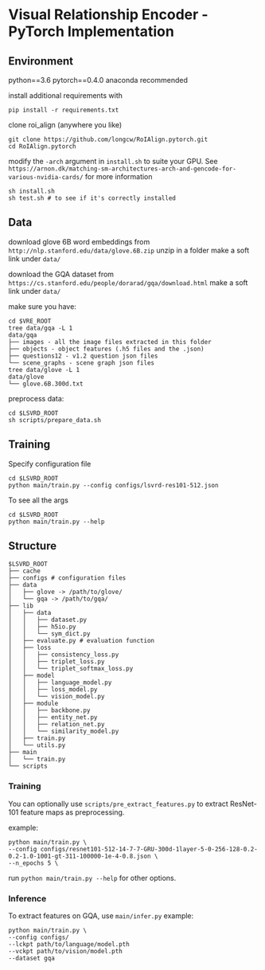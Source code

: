 # Visual Relationship Encoder - PyTorch Implementation

## Environment

python==3.6 pytorch==0.4.0
anaconda recommended

install additional requirements with
```
pip install -r requirements.txt
```

clone roi_align (anywhere you like) 
```
git clone https://github.com/longcw/RoIAlign.pytorch.git
cd RoIAlign.pytorch
```
modify the `-arch` argument in `install.sh` to suite your GPU.
See `https://arnon.dk/matching-sm-architectures-arch-and-gencode-for-various-nvidia-cards/` for more information
```
sh install.sh
sh test.sh # to see if it's correctly installed
```

## Data

download glove 6B word embeddings from `http://nlp.stanford.edu/data/glove.6B.zip`
unzip in a folder
make a soft link under `data/`

download the GQA dataset from `https://cs.stanford.edu/people/dorarad/gqa/download.html`
make a soft link under `data/`

make sure you have:
```
cd $VRE_ROOT
tree data/gqa -L 1
data/gqa
├── images - all the image files extracted in this folder
├── objects - object features (.h5 files and the .json)
├── questions12 - v1.2 question json files
└── scene_graphs - scene graph json files
tree data/glove -L 1
data/glove
└── glove.6B.300d.txt
```

preprocess data:
```
cd $LSVRD_ROOT
sh scripts/prepare_data.sh
```

## Training
Specify configuration file 
```
cd $LSVRD_ROOT
python main/train.py --config configs/lsvrd-res101-512.json
```
To see all the args
```
cd $LSVRD_ROOT
python main/train.py --help
```

## Structure
```
$LSVRD_ROOT
├── cache
├── configs # configuration files
├── data
│   ├── glove -> /path/to/glove/
│   └── gqa -> /path/to/gqa/
├── lib
│   ├── data
│   │   ├── dataset.py
│   │   ├── h5io.py
│   │   └── sym_dict.py
│   ├── evaluate.py # evaluation function
│   ├── loss
│   │   ├── consistency_loss.py
│   │   ├── triplet_loss.py
│   │   └── triplet_softmax_loss.py
│   ├── model
│   │   ├── language_model.py
│   │   ├── loss_model.py
│   │   └── vision_model.py
│   ├── module
│   │   ├── backbone.py
│   │   ├── entity_net.py
│   │   ├── relation_net.py
│   │   └── similarity_model.py
│   ├── train.py
│   └── utils.py
├── main
│   └── train.py
└── scripts
```

### Training

You can optionally use `scripts/pre_extract_features.py` to extract ResNet-101 feature maps as 
preprocessing.

example:
```
python main/train.py \
--config configs/resnet101-512-14-7-7-GRU-300d-1layer-5-0-256-128-0.2-0.2-1.0-1001-gt-311-100000-1e-4-0.8.json \
--n_epochs 5 \
```

run `python main/train.py --help` for other options.

### Inference

To extract features on GQA, use `main/infer.py`
example:
```
python main/train.py \
--config configs/
--lckpt path/to/language/model.pth
--vckpt path/to/vision/model.pth
--dataset gqa
```
